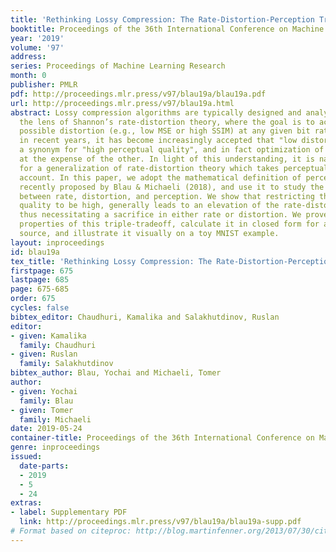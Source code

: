 ```yaml
---
title: 'Rethinking Lossy Compression: The Rate-Distortion-Perception Tradeoff'
booktitle: Proceedings of the 36th International Conference on Machine Learning
year: '2019'
volume: '97'
address: 
series: Proceedings of Machine Learning Research
month: 0
publisher: PMLR
pdf: http://proceedings.mlr.press/v97/blau19a/blau19a.pdf
url: http://proceedings.mlr.press/v97/blau19a.html
abstract: Lossy compression algorithms are typically designed and analyzed through
  the lens of Shannon’s rate-distortion theory, where the goal is to achieve the lowest
  possible distortion (e.g., low MSE or high SSIM) at any given bit rate. However,
  in recent years, it has become increasingly accepted that "low distortion" is not
  a synonym for "high perceptual quality", and in fact optimization of one often comes
  at the expense of the other. In light of this understanding, it is natural to seek
  for a generalization of rate-distortion theory which takes perceptual quality into
  account. In this paper, we adopt the mathematical definition of perceptual quality
  recently proposed by Blau & Michaeli (2018), and use it to study the three-way tradeoff
  between rate, distortion, and perception. We show that restricting the perceptual
  quality to be high, generally leads to an elevation of the rate-distortion curve,
  thus necessitating a sacrifice in either rate or distortion. We prove several fundamental
  properties of this triple-tradeoff, calculate it in closed form for a Bernoulli
  source, and illustrate it visually on a toy MNIST example.
layout: inproceedings
id: blau19a
tex_title: 'Rethinking Lossy Compression: The Rate-Distortion-Perception Tradeoff'
firstpage: 675
lastpage: 685
page: 675-685
order: 675
cycles: false
bibtex_editor: Chaudhuri, Kamalika and Salakhutdinov, Ruslan
editor:
- given: Kamalika
  family: Chaudhuri
- given: Ruslan
  family: Salakhutdinov
bibtex_author: Blau, Yochai and Michaeli, Tomer
author:
- given: Yochai
  family: Blau
- given: Tomer
  family: Michaeli
date: 2019-05-24
container-title: Proceedings of the 36th International Conference on Machine Learning
genre: inproceedings
issued:
  date-parts:
  - 2019
  - 5
  - 24
extras:
- label: Supplementary PDF
  link: http://proceedings.mlr.press/v97/blau19a/blau19a-supp.pdf
# Format based on citeproc: http://blog.martinfenner.org/2013/07/30/citeproc-yaml-for-bibliographies/
---
```

